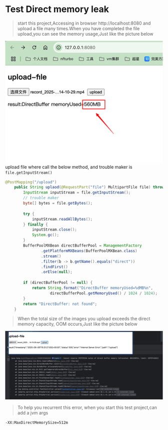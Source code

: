 # Test Direct memory leak

> start this project,Accessing in browser  http://localhost:8080 and upload a file many times.When you have completed the file upload,you can see the memory usage,Just like the picture below

![img.png](img.png)<br/>
upload file where call the below method, and trouble maker is `file.getInputStream()`
```java
@PostMapping("/upload")
    public String uplaod(@RequestPart("file") MultipartFile file) throws IOException {
        InputStream inputStream = file.getInputStream();
        // trouble maker
        byte[] bytes = file.getBytes();

        try {
            inputStream.readAllBytes();
        } finally {
            inputStream.close();
            System.gc();
        }
        BufferPoolMXBean directBufferPool = ManagementFactory
                .getPlatformMXBeans(BufferPoolMXBean.class)
                .stream()
                .filter(b -> b.getName().equals("direct"))
                .findFirst()
                .orElse(null);

        if (directBufferPool != null) {
            return String.format("DirectBuffer memoryUsed=%dMB%n",
                    directBufferPool.getMemoryUsed() / 1024 / 1024);
        }
        return "DirectBuffer: not found";
    }
```


> When the total size of the images you upload exceeds the direct memory capacity, OOM occurs,Just like the picture below

![img_1.png](img_1.png)

> To help you recurrent this error, when you start this test project,can add a jvm args
```
-XX:MaxDirectMemorySize=512m
```
